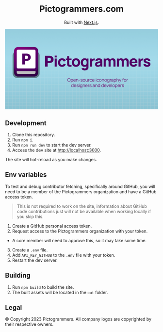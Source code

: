 <h1 align="center">
  Pictogrammers.com
</h1>
<div align="center">
  <p>
    Built with <a href="https://nextjs.org/" target="_blank">Next.js</a>.
  </p>
   <p>
    <img src="./public/og-card.png" alt="Pictogrammers" />
  </p>
</div>

## Development

1. Clone this repository.
2. Run `npm i`.
3. Run `npm run dev` to start the dev server.
4. Access the dev site at <http://localhost:3000>.

The site will hot-reload as you make changes.

## Env variables

To test and debug contributor fetching, specifically around GitHub, you will need to be a member of the Pictogrammers organization and have a GitHub access token.

> This is not required to work on the site, information about GitHub code contributions just will not be available when working locally if you skip this.

1. Create a GitHub personal access token.
2. Request access to the Pictogrammers organization with your token.
  - A core member will need to approve this, so it may take some time.
3. Create a `.env` file.
4. Add `API_KEY_GITHUB` to the `.env` file with your token.
5. Restart the dev server.

## Building

1. Run `npm build` to build the site.
2. The built assets will be located in the `out` folder.

## Legal

&copy; Copyright 2023 Pictogrammers. All company logos are copyrighted by their respective owners.
